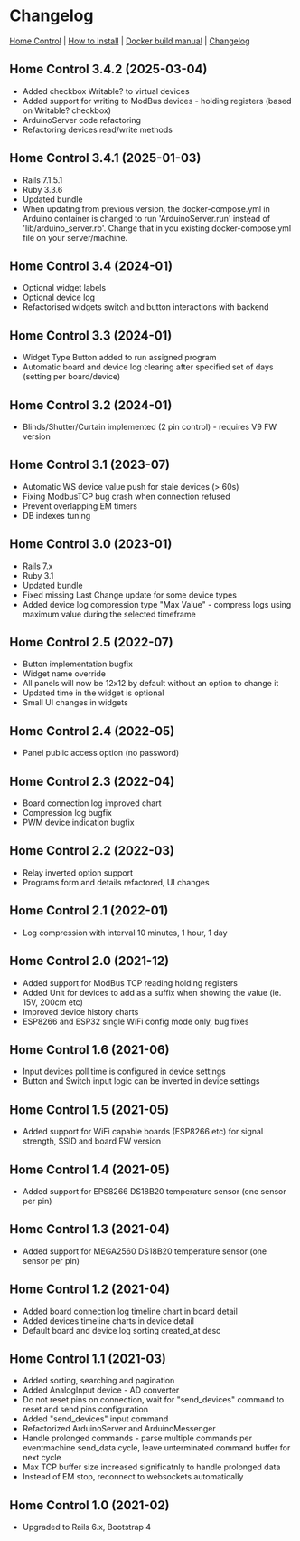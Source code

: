 # Changelog

[Home Control](README.md) | [How to Install](INSTALL.md) | [Docker build manual](BUILD.md) | [Changelog](CHANGELOG.md)

## Home Control 3.4.2 (2025-03-04)
  * Added checkbox Writable? to virtual devices
  * Added support for writing to ModBus devices - holding registers (based on Writable? checkbox)
  * ArduinoServer code refactoring
  * Refactoring devices read/write methods

## Home Control 3.4.1 (2025-01-03)
  * Rails 7.1.5.1
  * Ruby 3.3.6
  * Updated bundle
  * When updating from previous version, the docker-compose.yml in Arduino container is changed to run 'ArduinoServer.run' instead of 'lib/arduino_server.rb'. Change that in you existing docker-compose.yml file on your server/machine.

## Home Control 3.4 (2024-01)
  * Optional widget labels
  * Optional device log
  * Refactorised widgets switch and button interactions with backend

## Home Control 3.3 (2024-01)
  * Widget Type Button added to run assigned program
  * Automatic board and device log clearing after specified set of days (setting per board/device)

## Home Control 3.2 (2024-01)
  * Blinds/Shutter/Curtain implemented (2 pin control) - requires V9 FW version

## Home Control 3.1 (2023-07)
  * Automatic WS device value push for stale devices (> 60s)
  * Fixing ModbusTCP bug crash when connection refused
  * Prevent overlapping EM timers
  * DB indexes tuning

## Home Control 3.0 (2023-01)
  * Rails 7.x
  * Ruby 3.1
  * Updated bundle
  * Fixed missing Last Change update for some device types
  * Added device log compression type "Max Value" - compress logs using maximum value during the selected timeframe

## Home Control 2.5 (2022-07)
  * Button implementation bugfix
  * Widget name override
  * All panels will now be 12x12 by default without an option to change it
  * Updated time in the widget is optional
  * Small UI changes in widgets

## Home Control 2.4 (2022-05)
  * Panel public access option (no password)

## Home Control 2.3 (2022-04)
  * Board connection log improved chart
  * Compression log bugfix
  * PWM device indication bugfix

## Home Control 2.2 (2022-03)
  * Relay inverted option support
  * Programs form and details refactored, UI changes

## Home Control 2.1 (2022-01)
  * Log compression with interval 10 minutes, 1 hour, 1 day

## Home Control 2.0 (2021-12)
  * Added support for ModBus TCP reading holding registers
  * Added Unit for devices to add as a suffix when showing the value (ie. 15V, 200cm etc)
  * Improved device history charts
  * ESP8266 and ESP32 single WiFi config mode only, bug fixes

## Home Control 1.6 (2021-06)
  * Input devices poll time is configured in device settings
  * Button and Switch input logic can be inverted in device settings

## Home Control 1.5 (2021-05)
  * Added support for WiFi capable boards (ESP8266 etc) for signal strength, SSID and board FW version

## Home Control 1.4 (2021-05)
  * Added support for EPS8266 DS18B20 temperature sensor (one sensor per pin)

## Home Control 1.3 (2021-04)
  * Added support for MEGA2560 DS18B20 temperature sensor (one sensor per pin)

## Home Control 1.2 (2021-04)
  * Added board connection log timeline chart in board detail
  * Added devices timeline charts in device detail
  * Default board and device log sorting created_at desc

## Home Control 1.1 (2021-03)
  * Added sorting, searching and pagination
  * Added AnalogInput device - AD converter
  * Do not reset pins on connection, wait for "send_devices" command to reset and send pins configuration
  * Added "send_devices" input command
  * Refactorized ArduinoServer and ArduinoMessenger
  * Handle prolonged commands - parse multiple commands per eventmachine send_data cycle, leave unterminated command buffer for next cycle
  * Max TCP buffer size increased significatnly to handle prolonged data
* Instead of EM stop, reconnect to websockets automatically

## Home Control 1.0 (2021-02)
* Upgraded to Rails 6.x, Bootstrap 4
